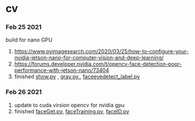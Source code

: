 # cv

### Feb 25 2021

build for nano GPU
1. https://www.pyimagesearch.com/2020/03/25/how-to-configure-your-nvidia-jetson-nano-for-computer-vision-and-deep-learning/
2. https://forums.developer.nvidia.com/t/opencv-face-detection-poor-performance-with-jetson-nano/73404
3. finished [show.py](https://github.com/tychien/cvtest/blob/main/show.py) , [gray.py,](https://github.com/tychien/cvtest/blob/main/gray.py), [faceeyedetect_label.py](https://github.com/tychien/cvtest/blob/main/faceeyedetect_label.py)

### Feb 26 2021

1. update to cuda virsion opencv for nvidia gpu
2. finished [faceGet.py](https://github.com/tychien/cvtest/blob/main/faceGet.py), [faceTraining.py](https://github.com/tychien/cvtest/blob/main/faceTraining.py),  [faceID.py](https://github.com/tychien/cvtest/blob/main/faceID.py)
